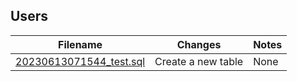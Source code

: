 ## Users 
 
 Filename | Changes | Notes | 
 --- | --- | --- | 
 [20230613071544_test.sql](/20230613071544_test.sql) | Create a new table | None 
